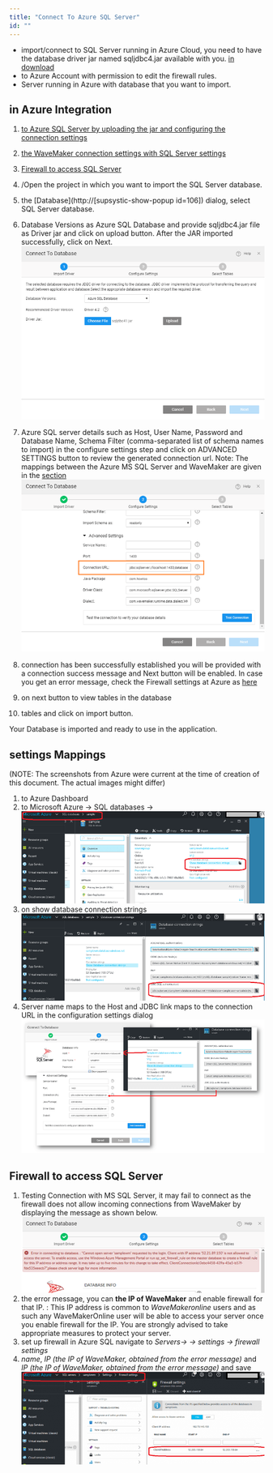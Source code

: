 ```yaml
---
title: "Connect To Azure SQL Server"
id: ""
---
```


- import/connect to SQL Server running in Azure Cloud, you need to have the database driver jar named sqljdbc4.jar available with you. [in download](/learn/app-development/services/database-services/download-jdbc-driver-jar/)
- to Azure Account with permission to edit the firewall rules.
- Server running in Azure with database that you want to import.

## in Azure Integration

1. [to Azure SQL Server by uploading the jar and configuring the connection settings](#instructions)
2. [the WaveMaker connection settings with SQL Server settings](#mapping)
3. [Firewall to access SQL Server](#firewall)

1. /Open the project in which you want to import the SQL Server database.
2. the [Database](http://[supsystic-show-popup id=106]) dialog, select SQL Server database.
3. Database Versions as Azure SQL Database and provide sqljdbc4.jar file as Driver jar and click on upload button. After the JAR imported successfully, click on Next. [![](../assets/azure_dbdriver.png)](../assets/azure_dbdriver.png)
4. Azure SQL server details such as Host, User Name, Password and Database Name, Schema Filter (comma-separated list of schema names to import) in the configure settings step and click on ADVANCED SETTINGS button to review the generated connection url. Note: The mappings between the Azure MS SQL Server and WaveMaker are given in the [section](#mapping) [![](../assets/azure_dbsettings.png)](../assets/azure_dbsettings.png)
5. connection has been successfully established you will be provided with a connection success message and Next button will be enabled. In case you get an error message, check the Firewall settings at Azure as [here](#firewall)
6. on next button to view tables in the database
7. tables and click on import button.

Your Database is imported and ready to use in the application.

## settings Mappings

(NOTE: The screenshots from Azure were current at the time of creation of this document. The actual images might differ)

1. to Azure Dashboard
2. to Microsoft Azure -> SQL databases -> [![](../assets/azure_dbmap1.png)](../assets/azure_dbmap1.png)
3. on show database connection strings [![](../assets/azure_dbmap2.png)](../assets/azure_dbmap2.png)
4. Server name maps to the Host and JDBC link maps to the connection URL in the configuration settings dialog [![](../assets/azure_dbmap3.png)](../assets/azure_dbmap3.png)

## Firewall to access SQL Server

1. Testing Connection with MS SQL Server, it may fail to connect as the firewall does not allow incoming connections from WaveMaker by displaying the message as shown below. [![](../assets/azure_firewall.png)](../assets/azure_firewall.png)
2. the error message, you can **the IP of WaveMaker** and enable firewall for that IP. : This IP address is common to _WaveMakeronline_ users and as such any WaveMakerOnline user will be able to access your server once you enable firewall for the IP. You are strongly advised to take appropriate measures to protect your server.
3. set up firewall in Azure SQL navigate to _Servers-> <your-database-server> -> settings -> firewall settings_
4. _name_, _IP (the IP of WaveMaker, obtained from the error message)_ and _IP (the IP of WaveMaker, obtained from the error message)_ and save [![](../assets/azure_firewall1.png)](../assets/azure_firewall1.png)
